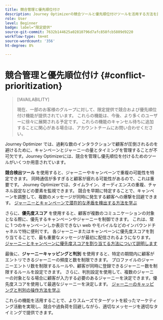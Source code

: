 ```yaml
---
title: 競合管理と優先順位付け
description: Journey Optimizerの競合ツールと優先順位付けツールを活用する方法を説明します。
role: User
level: Beginner
badge: label="限定提供"
source-git-commit: 7632b144625a02810796d7afc858fcb5809d9220
workflow-type: tm+mt
source-wordcount: '356'
ht-degree: 8%

---
```



# 競合管理と優先順位付け {#conflict-prioritization}

>[!AVAILABILITY]
>
>現在、一部のお客様のグループに対して、限定提供で競合および優先順位付け機能が提供されています。 これらの機能は、今後、より多くのユーザーに徐々に展開される予定です。 これらの機能のキャンセル待ちに追加することに関心がある場合は、アカウントチームにお問い合わせください。

Journey Optimizer では、過剰な数のインタラクションで顧客が圧倒されるのを避けるために、キャンペーンとジャーニーの量とタイミングを管理することが不可欠です。Journey Optimizerには、競合を管理し優先順位を付けるためのツールがいくつか用意されています。

**競合検出ツール** を使用すると、ジャーニーやキャンペーンで重複の可能性を特定できます。 同時通信が多すぎると顧客が疲れる可能性があるので、これは重要です。 Journey Optimizerでは、タイムライン、オーディエンスの重複、チャネル設定などの要素を監視できます。 競合を早期に特定することで、キャンペーンを調整して、複数のメッセージが同時に発生する顧客への爆撃を回避できます。 [ ジャーニーとキャンペーンで潜在的な矛盾を検出する方法を学ぶ ](conflicts.md)

さらに、**優先度スコア** を使用すると、顧客が複数のコミュニケーションの対象となる際に、優先するキャンペーンやジャーニーを制御できます。 これは、常に 1 つのキャンペーンしか表示できない web やモバイルなどのインバウンドチャネルで特に便利です。 各ジャーニーまたはキャンペーンに優先度スコアを割り当てることで、最も重要なメッセージが最初に配信されるようになります。 [ ジャーニーとキャンペーンに優先度スコアを割り当てる方法について説明します ](priority-scores.md)

最後に、**ジャーニーキャッピングと判別** を使用すると、特定の期間内に顧客がエントリできるジャーニーの頻度と数を制限できます。 プロファイルのジャーニーエントリ数を制限するルールや、顧客が同時に登録できるジャーニー数を制限するルールを設定できます。 さらに、判別設定を使用して、複数のジャーニーの対象となる場合に顧客が入力する必要のあるジャーニーを決定できます。優先度スコアを使用して最適なジャーニーを決定します。 [ ジャーニーのキャッピングと判別の操作方法を学ぶ ](journey-capping.md)

これらの機能を活用することで、よりスムーズでターゲットを絞ったマーケティング活動を実現し、競合や過負荷を回避しながら、適切なメッセージを適切なタイミングで提供できます。
